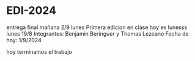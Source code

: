 # EDI-2024
entrega final mañana 2/9 lunes 
Primera edicion en clase
hoy es lunesss
lunes 19/8
Integrantes: Benjamin Beringuer y Thomas Lezcano
Fecha de hoy: 1/9/2024

hoy terminamos el trabajo
